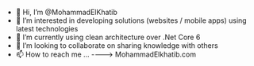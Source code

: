 - 👋 Hi, I’m @MohammadElKhatib
- 👀 I’m interested in developing solutions (websites / mobile apps) using latest technologies
- 🌱 I’m currently using clean architecture over .Net Core 6
- 💞️ I’m looking to collaborate on sharing knowledge with others
- 📫 How to reach me ... ----> MohammadElkhatib.com

<!---
MohammadElKhatib/MohammadElKhatib is a ✨ special ✨ repository because its `README.md` (this file) appears on your GitHub profile.
You can click the Preview link to take a look at your changes.
--->
